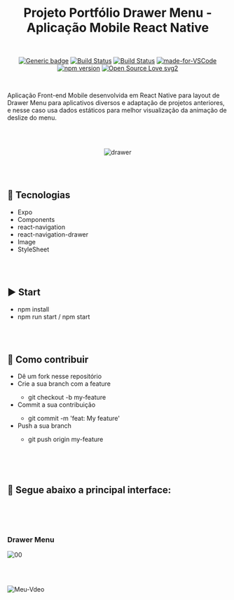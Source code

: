 <div align="center"> 

# Projeto Portfólio Drawer Menu - Aplicação Mobile React Native

</div>

<br>

<div align="center">

[![Generic badge](https://img.shields.io/badge/Made%20by-Renan%20Borba-purple.svg)](https://shields.io/) [![Build Status](https://img.shields.io/github/stars/RenanBorba/react-native-drawer.svg)](https://github.com/RenanBorba/react-native-drawer) [![Build Status](https://img.shields.io/github/forks/RenanBorba/react-native-drawer.svg)](https://github.com/RenanBorba/react-native-drawer) [![made-for-VSCode](https://img.shields.io/badge/Made%20for-VSCode-1f425f.svg)](https://code.visualstudio.com/) [![npm version](https://badge.fury.io/js/react-native.svg)](https://badge.fury.io/js/react-native) [![Open Source Love svg2](https://badges.frapsoft.com/os/v2/open-source.svg?v=103)](https://github.com/ellerbrock/open-source-badges/)

</div>

<br>

Aplicação Front-end Mobile desenvolvida em React Native para layout de Drawer Menu para aplicativos diversos e adaptação de projetos anteriores, e nesse caso usa dados estáticos para melhor visualização da animação de deslize do menu.

<br><br>

<div align="center">

![drawer](https://user-images.githubusercontent.com/48495838/84806625-5c094a00-afdc-11ea-9e72-4bcbc92a6a7f.png)

</div>

<br><br>

## :rocket: Tecnologias
<ul>
  <li>Expo</li>
  <li>Components</li>
  <li>react-navigation</li>
  <li>react-navigation-drawer</li>
  <li>Image</li>
  <li>StyleSheet</li>
</ul>

<br><br>

## :arrow_forward: Start
<ul>
  <li>npm install</li>
  <li>npm run start / npm start</li>
</ul>

<br><br>

## :punch: Como contribuir
<ul>
  <li>Dê um fork nesse repositório</li>
  <li>Crie a sua branch com a feature</li>
    <ul>
      <li>git checkout -b my-feature</li>
    </ul>
  <li>Commit a sua contribuição</li>
    <ul>
      <li>git commit -m 'feat: My feature'</li>
    </ul>
  <li>Push a sua branch</li>
    <ul>
      <li>git push origin my-feature</li>
    </ul>
</ul>
<br><br><br>

## :mega: Segue abaixo a principal interface:

<br><br><br>

### Drawer Menu
![00](https://user-images.githubusercontent.com/48495838/83469603-855f9d00-a456-11ea-8c95-95e86bf3455b.png)

<br><br>

![Meu-Vdeo](https://user-images.githubusercontent.com/48495838/83469558-7547bd80-a456-11ea-81d2-e056f1276309.gif)
